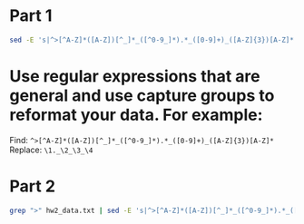 # Part 1
```sh
sed -E 's|^>[^A-Z]*([A-Z])[^_]*_([^0-9_]*).*_([0-9]+)_([A-Z]{3})[A-Z]*|>\1._\2_\3_\4|' hw2_data.txt > reformatted.txt
```
# Use regular expressions that are general and use capture groups to reformat your data. For example:
Find: `^>[^A-Z]*([A-Z])[^_]*_([^0-9_]*).*_([0-9]+)_([A-Z]{3})[A-Z]*`
Replace: `\1._\2_\3_\4`

# Part 2

```sh
grep ">" hw2_data.txt | sed -E 's|^>[^A-Z]*([A-Z])[^_]*_([^0-9_]*).*_([0-9]+)_([A-Z]{3})[A-Z]*|\3:\4|' > reformatted2.txt
```